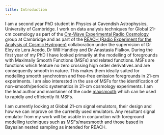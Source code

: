 ```yaml
---
title: Introduction
---
```


I am a second year PhD student in Physics at Cavendish Astrophysics,
University of Cambridge. I work on data analysis techniques for Global 21-cm cosmology
as part of the
[Cm-Wave Experimental Radio Cosmology](https://cavendishcmwavecosmology.weebly.com/) group at Cambridge and as part of the
[REACH (Radio Experiment for the Analysis of Cosmic Hydrogen)]('https://www.astro.phy.cam.ac.uk/research/research-projects/reach/reach')
collaboration under the
supervision of Dr Eloy de Lera Acedo, Dr Will Handley and Dr Anastasia Fialkov.
During the first year of my PhD I have looked primarily at the
modelling of foregrounds with Maximally Smooth Functions (MSFs) and related
functions. MSFs are functions which feature no zero
crossing high order derivatives and are consequently smooth in nature. This makes them
ideally suited for modelling smooth synchrotron and
free-free emission foregrounds in 21-cm experiments. I am also interested in the use of
MSFs for the identification of non-smooth/periodic
systematics in 21-cm cosmology experiments. I am the lead author and maintainer of the
code [maxsmooth](https://github.com/htjb/maxsmooth) which can be used to rapidly
and efficiently fit MSFs.

I am currently looking at Global 21-cm signal emulators, their design and how we can
improve on the currently used emulators. Any resultant
signal emulator from my work will be usable in conjunction with foreground modelling
techniques such as MSFs/maxsmooth and those based in Bayesian
nested sampling as intended for REACH.
